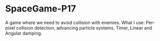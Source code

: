 # SpaceGame-P17
A game where we need to avoid collision with enemies. What I use: Per-pixel collision detection, advancing particle systems, Timer, Linear and Angular damping.
